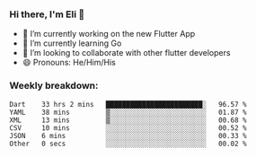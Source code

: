 ### Hi there, I'm Eli 👋
- 🔭 I’m currently working on the new Flutter App
- 🌱 I’m currently learning Go
- 🦄 I’m looking to collaborate with other flutter developers
- 😄 Pronouns: He/Him/His

### Weekly breakdown:
<!--START_SECTION:waka-->

```text
Dart    33 hrs 2 mins   ████████████████████████░   96.57 %
YAML    38 mins         ▒░░░░░░░░░░░░░░░░░░░░░░░░   01.87 %
XML     13 mins         ▒░░░░░░░░░░░░░░░░░░░░░░░░   00.68 %
CSV     10 mins         ░░░░░░░░░░░░░░░░░░░░░░░░░   00.52 %
JSON    6 mins          ░░░░░░░░░░░░░░░░░░░░░░░░░   00.33 %
Other   0 secs          ░░░░░░░░░░░░░░░░░░░░░░░░░   00.02 %
```

<!--END_SECTION:waka-->

